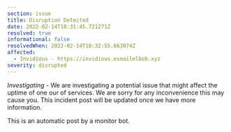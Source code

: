 ```yaml
---
section: issue
title: Disruption Detected
date: 2022-02-14T18:31:45.721271Z
resolved: true
informational: false
resolvedWhen: 2022-02-14T18:32:55.663074Z
affected:
  - Invidious - https://invidious.esmailelbob.xyz
severity: disrupted
---
```

*Investigating* - We are investigating a potential issue that might affect the uptime of one our of services. We are sorry for any inconvenience this may cause you. This incident post will be updated once we have more information.

This is an automatic post by a monitor bot.
        